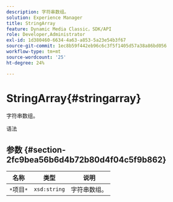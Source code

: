 ```yaml
---
description: 字符串数组。
solution: Experience Manager
title: StringArray
feature: Dynamic Media Classic，SDK/API
role: Developer,Administrator
exl-id: 1d380460-6634-4a63-a853-5a23e54b3f67
source-git-commit: 1ec8b59f442eb96c6c3f5f1405d57a38a86bd056
workflow-type: tm+mt
source-wordcount: '25'
ht-degree: 24%

---
```


# StringArray{#stringarray}

字符串数组。

语法

## 参数 {#section-2fc9bea56b6d4b72b80d4f04c5f9b862}

| 名称 | 类型 | 说明 |
|---|---|---|
| `*`项目`*` | `xsd:string` | 字符串数组。 |
